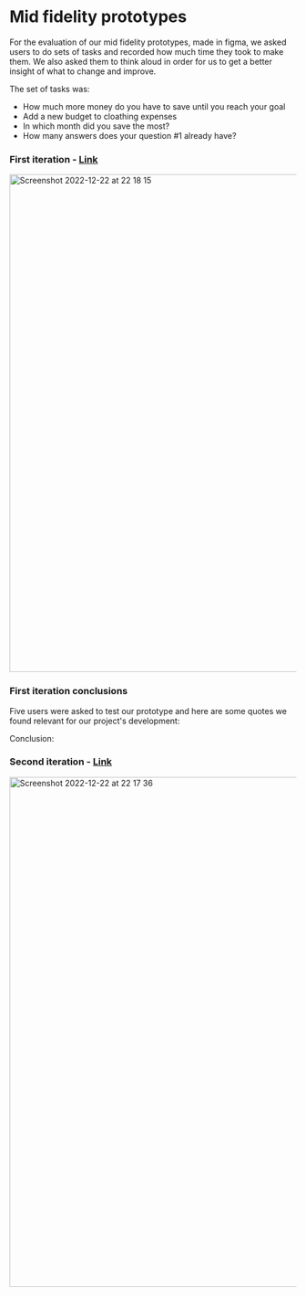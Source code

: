 # Mid fidelity prototypes

For the evaluation of our mid fidelity prototypes, made in figma, we asked users to do sets of tasks and recorded how much time they took to make them. We also asked them to think aloud in order for us to get a better insight of what to change and improve.

The set of tasks was:
 - How much more money do you have to save until you reach your goal
 - Add a new budget to cloathing expenses
 - In which month did you save the most?
 - How many answers does your question #1 already have?

### First iteration - [Link](https://www.figma.com/file/eH308qTRodzfLTofTRHakw/CCU-2?node-id=11%3A59&t=3QCLsTjS2WMejg2h-1)

<img width="872" alt="Screenshot 2022-12-22 at 22 18 15" src="https://user-images.githubusercontent.com/75808145/209235145-e51f65f5-e6fe-4219-98e1-b9bad24ae6f3.png">

### First iteration conclusions

Five users were asked to test our prototype and here are some quotes we found relevant for our project's development:

Conclusion: 

### Second iteration - [Link](https://www.figma.com/file/FlUhgFPcfXC2TtIfQhCC0k/CCU3?node-id=0%3A1&t=GB78KnX3Rmzj8RK8-1)

<img width="893" alt="Screenshot 2022-12-22 at 22 17 36" src="https://user-images.githubusercontent.com/75808145/209235197-fdebbd53-508a-4998-a847-78c4bfd6dbf0.png">



